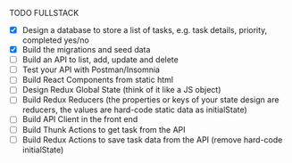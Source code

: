 TODO FULLSTACK

- [x] Design a database to store a list of tasks, e.g. task details, priority, completed yes/no
- [x] Build the migrations and seed data
- [ ] Build an API to list, add, update and delete
- [ ] Test your API with Postman/Insomnia
- [ ] Build React Components from static html
- [ ] Design Redux Global State (think of it like a JS object)
- [ ] Build Redux Reducers (the properties or keys of your state design are reducers, the values are hard-code static data as initialState)
- [ ] Build API Client in the front end
- [ ] Build Thunk Actions to get task from the API
- [ ] Build Redux Actions to save task data from the API (remove hard-code initialState)